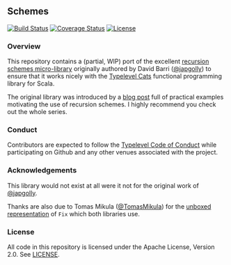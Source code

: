 ## Schemes

[![Build Status](https://api.travis-ci.org/DavidGregory084/schemes.svg)](https://travis-ci.org/DavidGregory084/schemes)
[![Coverage Status](http://codecov.io/github/DavidGregory084/schemes/coverage.svg?branch=master)](http://codecov.io/github/DavidGregory084/schemes?branch=master)
[![License](https://img.shields.io/github/license/DavidGregory084/schemes.svg)](https://opensource.org/licenses/Apache-2.0)
<!-- [![Latest Version](https://img.shields.io/maven-central/v/io.github.davidgregory084/schemes-core_2.12.svg)](http://search.maven.org/#search%7Cga%7C1%7Cg%3A%22io.github.davidgregory084%22%20AND%20a%3A%22schemes-core_2.12%22) -->

### Overview

This repository contains a (partial, WIP) port of the excellent [recursion schemes micro-library](https://github.com/japgolly/microlibs-scala/tree/master/recursion) originally authored by David Barri ([@japgolly](https://github.com/japgolly)) to ensure that it works nicely with the [Typelevel Cats](https://github.com/typelevel/cats/) functional programming library for Scala.

The original library was introduced by a [blog post](https://japgolly.blogspot.co.uk/2017/12/practical-awesome-recursion-ch-02.html) full of practical examples motivating the use of recursion schemes. I highly recommend you check out the whole series.

### Conduct

Contributors are expected to follow the [Typelevel Code of Conduct](http://typelevel.org/conduct.html) while participating on Github and any other venues associated with the project. 

### Acknowledgements

This library would not exist at all were it not for the original work of [@japgolly](https://github.com/japgolly).

Thanks are also due to Tomas Mikula ([@TomasMikula](https://github.com/TomasMikula)) for the [unboxed representation](https://github.com/scalaz/scalaz/pull/1472) of `Fix` which both libraries use.

### License

All code in this repository is licensed under the Apache License, Version 2.0.  See [LICENSE](./LICENSE).

